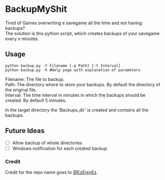# BackupMyShit

Tired of Games overwriting a savegame all the time and not having backups?  
The solution is this python script, which creates backups of your savegame every x minutes.

## Usage
```shell
python backup.py -f Filename [-p Path] [-t Interval]
python backup.py -h #Help page with explanation of parameters
```
Filename: The file to backup.  
Path: The directory where to store your backups. By default the directory of the original file.  
Interval: The time interval in minutes in which the backups should be created. By default 5 minutes.  

In the target directory the 'Backups_dir' is created and contains all the backups.


## Future Ideas
- [ ] Allow backup of whole directories
- [ ] Windows notification for each created backup

### Credit
Credit for the repo name goes to [@EzErenEz](https://github.com/EzErenEz).
